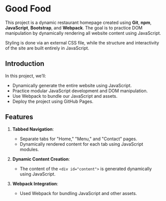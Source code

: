 # Good Food
This project is a dynamic restaurant homepage created using **Git**, **npm**, **JavaScript**, **Bootstrap**, and **Webpack**. The goal is to practice DOM manipulation by dynamically rendering all website content using JavaScript. 

Styling is done via an external CSS file, while the structure and interactivity of the site are built entirely in JavaScript.


## Introduction

In this project, we’ll:
- Dynamically generate the entire website using JavaScript.
- Practice modular JavaScript development and DOM manipulation.
- Use Webpack to bundle our JavaScript and assets.
- Deploy the project using GitHub Pages.


## Features
1. **Tabbed Navigation**: 
   - Separate tabs for "Home," "Menu," and "Contact" pages.
   - Dynamically rendered content for each tab using JavaScript modules.

2. **Dynamic Content Creation**:
   - The content of the `<div id="content">` is generated dynamically using JavaScript.

3. **Webpack Integration**:
   - Used Webpack for bundling JavaScript and other assets.

